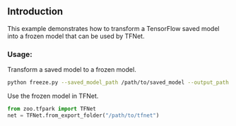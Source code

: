 ## Introduction

This example demonstrates how to transform a TensorFlow saved model into a frozen model that can be used by TFNet.

### Usage:

Transform a saved model to a frozen model.

```bash
python freeze.py --saved_model_path /path/to/saved_model --output_path /path/to/tfnet
```

Use the frozen model in TFNet.

```python
from zoo.tfpark import TFNet
net = TFNet.from_export_folder("/path/to/tfnet")
```

